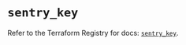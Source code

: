 # `sentry_key`

Refer to the Terraform Registry for docs: [`sentry_key`](https://registry.terraform.io/providers/jianyuan/sentry/0.12.3/docs/resources/key).
